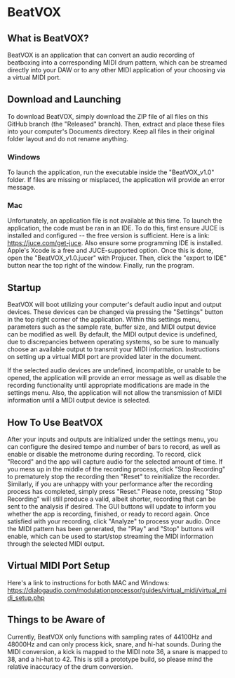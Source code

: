 # BeatVOX

## What is BeatVOX?
BeatVOX is an application that can convert an audio recording of beatboxing into a corresponding MIDI drum pattern, which can be streamed directly into your DAW or to any other MIDI application of your choosing via a virtual MIDI port.
  
## Download and Launching
To download BeatVOX, simply download the ZIP file of all files on this GitHub branch (the "Released" branch).  Then, extract and place these files into your computer's Documents directory.  Keep all files in their original folder layout and do not rename anything.  

### Windows
To launch the application, run the executable inside the "BeatVOX_v1.0" folder.  If files are missing or misplaced, the application will provide an error message.
  
### Mac
Unfortunately, an application file is not available at this time.  To launch the application, the code must be ran in an IDE.  To do this, first ensure JUCE is installed and configured -- the free version is sufficient.  Here is a link: https://juce.com/get-juce.  Also ensure some programming IDE is installed.  Apple's Xcode is a free and JUCE-supported option.  Once this is done, open the "BeatVOX_v1.0.jucer" with Projucer.  Then, click the "export to IDE" button near the top right of the window.  Finally, run the program.
## Startup
BeatVOX will boot utilizing your computer's default audio input and output devices.  These devices can be changed via pressing the "Settings" button in the top right corner of the application.  Within this settings menu, parameters such as the sample rate, buffer size, and MIDI output device can be modified as well.  By default, the MIDI output device is undefined, due to discrepancies between operating systems, so be sure to manually choose an available output to transmit your MIDI information.  Instructions on setting up a virtual MIDI port are provided later in the document.

If the selected audio devices are undefined, incompatible, or unable to be opened, the application will provide an error message as well as disable the recording functionality until appropriate modifications are made in the settings menu.  Also, the application will not allow the transmission of MIDI information until a MIDI output device is selected.

## How To Use BeatVOX
After your inputs and outputs are initialized under the settings menu, you can configure the desired tempo and number of bars to record, as well as enable or disable the metronome during recording. To record, click "Record" and the app will capture audio for the selected amount of time. If you mess up in the middle of the recording process, click "Stop Recording" to prematurely stop the recording then "Reset" to reinitialize the recorder.  Similarly, if you are unhappy with your performance after the recording process has completed, simply press "Reset." Please note, pressing "Stop Recording" will still produce a valid, albeit shorter, recording that can be sent to the analysis if desired.  The GUI buttons will update to inform you whether the app is recording, finished, or ready to record again. Once satisfied with your recording, click "Analyze" to process your audio. Once the MIDI pattern has been generated, the "Play" and "Stop" buttons will enable, which can be used to start/stop streaming the MIDI information through the selected MIDI output.
  
## Virtual MIDI Port Setup
Here's a link to instructions for both MAC and Windows:  https://dialogaudio.com/modulationprocessor/guides/virtual_midi/virtual_midi_setup.php
 
## Things to be Aware of
Currently, BeatVOX only functions with sampling rates of 44100Hz and 48000Hz and can only process kick, snare, and hi-hat sounds.  During the MIDI conversion, a kick is mapped to the MIDI note 36, a snare is mapped to 38, and a hi-hat to 42.  This is still a prototype build, so please mind the relative inaccuracy of the drum conversion.

